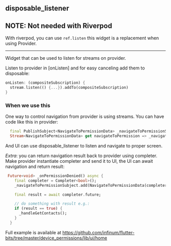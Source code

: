 
## disposable_listener

## NOTE: Not needed with Riverpod

With riverpod, you can use `ref.listen` this widget is a replacement when using Provider.

---

Widget that can be used to listen for streams on provider.

Listen to provider in [onListen] and for easy canceling add them to disposable:

```dart
onListen: (compositeSubscription) {
  stream.listen(() {...}).addTo(compositeSubscription)
}
```

### When we use this

One way to control navigation from provider is using streams. You can have code like this in
provider:

```dart
  final PublishSubject<NavigateToPermissionData> _navigateToPermissionSubject = PublishSubject();
  Stream<NavigateToPermissionData> get navigateToPermission => _navigateToPermissionSubject;
```

And UI can use disposable_listener to listen and navigate to proper screen.

*Extra*: you can return navigation result back to provider using completer. Make provider
instantiate completer and send it to UI, the UI can await navigation and return result:

```dart
 Future<void> _onPermissionDenied() async {
    final completer = Completer<bool>();
    _navigateToPermissionSubject.add(NavigateToPermissionData(completer));

    final result = await completer.future;

    // do something with result e.g.:
    if (result == true) {
      _handleGetContacts();
    }
  }
```

Full example is available at https://github.com/infinum/flutter-bits/tree/master/device_permissions/lib/ui/home
